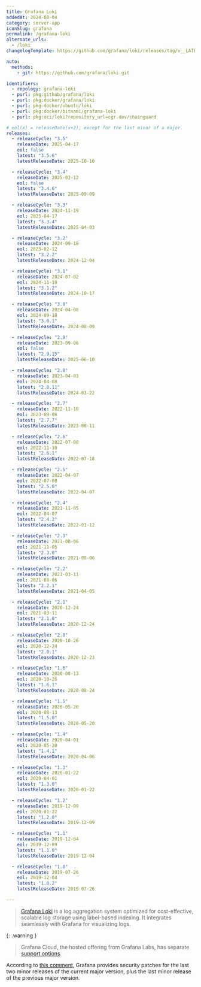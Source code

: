 ```yaml
---
title: Grafana Loki
addedAt: 2024-08-04
category: server-app
iconSlug: grafana
permalink: /grafana-loki
alternate_urls:
  - /loki
changelogTemplate: https://github.com/grafana/loki/releases/tag/v__LATEST__

auto:
  methods:
    - git: https://github.com/grafana/loki.git

identifiers:
  - repology: grafana-loki
  - purl: pkg:github/grafana/loki
  - purl: pkg:docker/grafana/loki
  - purl: pkg:docker/ubuntu/loki
  - purl: pkg:docker/bitnami/grafana-loki
  - purl: pkg:oci/loki?repository_url=cgr.dev/chainguard

# eol(x) = releaseDate(x+2), except for the last minor of a major.
releases:
  - releaseCycle: "3.5"
    releaseDate: 2025-04-17
    eol: false
    latest: "3.5.6"
    latestReleaseDate: 2025-10-10

  - releaseCycle: "3.4"
    releaseDate: 2025-02-12
    eol: false
    latest: "3.4.6"
    latestReleaseDate: 2025-09-09

  - releaseCycle: "3.3"
    releaseDate: 2024-11-19
    eol: 2025-04-17
    latest: "3.3.4"
    latestReleaseDate: 2025-04-03

  - releaseCycle: "3.2"
    releaseDate: 2024-09-18
    eol: 2025-02-12
    latest: "3.2.2"
    latestReleaseDate: 2024-12-04

  - releaseCycle: "3.1"
    releaseDate: 2024-07-02
    eol: 2024-11-19
    latest: "3.1.2"
    latestReleaseDate: 2024-10-17

  - releaseCycle: "3.0"
    releaseDate: 2024-04-08
    eol: 2024-09-18
    latest: "3.0.1"
    latestReleaseDate: 2024-08-09

  - releaseCycle: "2.9"
    releaseDate: 2023-09-06
    eol: false
    latest: "2.9.15"
    latestReleaseDate: 2025-06-10

  - releaseCycle: "2.8"
    releaseDate: 2023-04-03
    eol: 2024-04-08
    latest: "2.8.11"
    latestReleaseDate: 2024-03-22

  - releaseCycle: "2.7"
    releaseDate: 2022-11-10
    eol: 2023-09-06
    latest: "2.7.7"
    latestReleaseDate: 2023-08-11

  - releaseCycle: "2.6"
    releaseDate: 2022-07-08
    eol: 2022-11-10
    latest: "2.6.1"
    latestReleaseDate: 2022-07-18

  - releaseCycle: "2.5"
    releaseDate: 2022-04-07
    eol: 2022-07-08
    latest: "2.5.0"
    latestReleaseDate: 2022-04-07

  - releaseCycle: "2.4"
    releaseDate: 2021-11-05
    eol: 2022-04-07
    latest: "2.4.2"
    latestReleaseDate: 2022-01-12

  - releaseCycle: "2.3"
    releaseDate: 2021-08-06
    eol: 2021-11-05
    latest: "2.3.0"
    latestReleaseDate: 2021-08-06

  - releaseCycle: "2.2"
    releaseDate: 2021-03-11
    eol: 2021-08-06
    latest: "2.2.1"
    latestReleaseDate: 2021-04-05

  - releaseCycle: "2.1"
    releaseDate: 2020-12-24
    eol: 2021-03-11
    latest: "2.1.0"
    latestReleaseDate: 2020-12-24

  - releaseCycle: "2.0"
    releaseDate: 2020-10-26
    eol: 2020-12-24
    latest: "2.0.1"
    latestReleaseDate: 2020-12-23

  - releaseCycle: "1.6"
    releaseDate: 2020-08-13
    eol: 2020-10-26
    latest: "1.6.1"
    latestReleaseDate: 2020-08-24

  - releaseCycle: "1.5"
    releaseDate: 2020-05-20
    eol: 2020-08-13
    latest: "1.5.0"
    latestReleaseDate: 2020-05-20

  - releaseCycle: "1.4"
    releaseDate: 2020-04-01
    eol: 2020-05-20
    latest: "1.4.1"
    latestReleaseDate: 2020-04-06

  - releaseCycle: "1.3"
    releaseDate: 2020-01-22
    eol: 2020-04-01
    latest: "1.3.0"
    latestReleaseDate: 2020-01-22

  - releaseCycle: "1.2"
    releaseDate: 2019-12-09
    eol: 2020-01-22
    latest: "1.2.0"
    latestReleaseDate: 2019-12-09

  - releaseCycle: "1.1"
    releaseDate: 2019-12-04
    eol: 2019-12-09
    latest: "1.1.0"
    latestReleaseDate: 2019-12-04

  - releaseCycle: "1.0"
    releaseDate: 2019-07-26
    eol: 2019-12-04
    latest: "1.0.2"
    latestReleaseDate: 2019-07-26

---
```


> [Grafana Loki](https://grafana.com/docs/loki/latest/) is a log aggregation system optimized for cost-effective,
> scalable log storage using label-based indexing. It integrates seamlessly with Grafana for visualizing logs.

{: .warning }

> Grafana Cloud, the hosted offering from Grafana Labs, has separate [support options](https://grafana.com/docs/grafana-cloud/account-management/support/).

According to [this comment](https://github.com/grafana/loki/issues/18484#issuecomment-3098532391),
Grafana provides security patches for the last two minor releases of the
current major version, plus the last minor release of the previous major
version.

